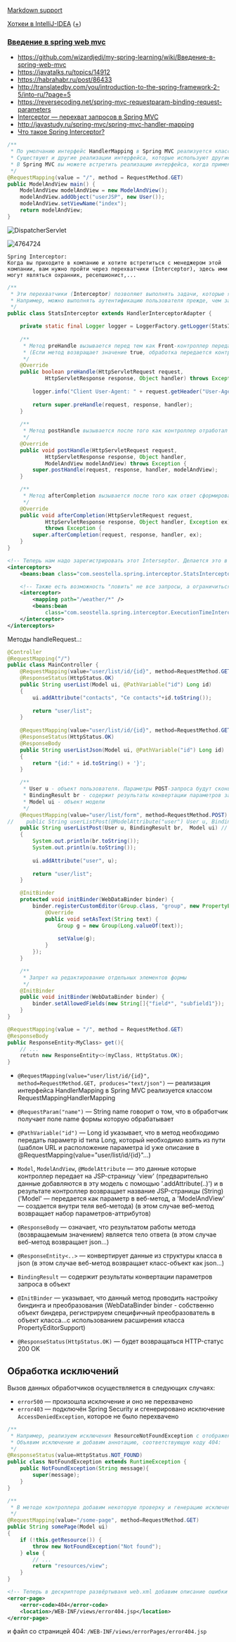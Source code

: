 [Markdown support](https://daringfireball.net/projects/markdown/syntax)

[Хоткеи в IntelliJ-IDEA](https://juja.com.ua/java/ide/intellij-idea-hotkeys) ([+](http://eax.me/intellij-idea-hotkeys))


### [Введение в spring web mvc](https://github.com/wizardjedi/my-spring-learning/wiki/Введение-в-spring-web-mvc)
* https://github.com/wizardjedi/my-spring-learning/wiki/Введение-в-spring-web-mvc
* https://javatalks.ru/topics/14912
* https://habrahabr.ru/post/86433
* http://translatedby.com/you/introduction-to-the-spring-framework-2-5/into-ru/?page=5
* https://reversecoding.net/spring-mvc-requestparam-binding-request-parameters
* [Interceptor — перехват запросов в Spring MVC](http://www.seostella.com/ru/article/2012/04/27/interceptor-perehvat-zaprosov-v-spring-mvc.html)
* http://javastudy.ru/spring-mvc/spring-mvc-handler-mapping
* [Что такое Spring Interceptor?](http://o7planning.org/ru/11229/spring-mvc-interceptors-tutorial)


```java
/**
 * По умолчанию интерфейс HandlerMapping в Spring MVC реализуется классом RequestMappingHandlerMapping.
 * Существуют и другие реализации интерфейса, которые используют другие параметры для поиска контроллера, соответствующего запросу.
 * В Spring MVC вы можете встретить реализацию интерфейса, когда применяете аннотацию @RequestMapping:
 */
@RequestMapping(value = "/", method = RequestMethod.GET)
public ModelAndView main() {
    ModelAndView modelAndView = new ModelAndView();
    modelAndView.addObject("userJSP", new User());
    modelAndView.setViewName("index");
    return modelAndView;
}
```

![DispatcherServlet](DispatcherServlet.png)

![4764724](4764724.png)

```text
Spring Interceptor:
Когда вы приходите в компанию и хотите встретиться с менеджером этой компании, вам нужно пройти через перехватчики (Interceptor), здесь ими могут являться охранник, ресепшионист,...
```

```java
/**
 * Эти перехватчики (Interceptor) позволяют выполнять задачи, которые являются общими для каждого запроса или набора запросов, без необходимости копировать код в каждом методе контроллера
 * Например, можно выполнять аутентификацию пользователя прежде, чем запрос достигнет Вашего контроллера и, в случае успеха, получить некоторые дополнительные данные о пользователе из базы данных, добавив их в объект HttpServletRequest
 */
public class StatsInterceptor extends HandlerInterceptorAdapter {

	private static final Logger logger = LoggerFactory.getLogger(StatsInterceptor.class);
	
	/**
	 * Метод preHandle вызывается перед тем как Front-контроллер передает управление контроллеру
	 * (Если метод возвращает значение true, обработка передается контроллеру, ответственному за этот запрос)
     */
	@Override
	public boolean preHandle(HttpServletRequest request,
			HttpServletResponse response, Object handler) throws Exception {
		
		logger.info("Client User-Agent: " + request.getHeader("User-Agent"));
		
		return super.preHandle(request, response, handler);
	}
	
	/**
	 * Метод postHandle вызывается после того как контроллер отработал и вернул результат
     */
	@Override
	public void postHandle(HttpServletRequest request,
			HttpServletResponse response, Object handler,
			ModelAndView modelAndView) throws Exception {
		super.postHandle(request, response, handler, modelAndView);
	}

	/**
	 * Метод afterCompletion вызывается после того как ответ сформирован
     */
	@Override
	public void afterCompletion(HttpServletRequest request,
			HttpServletResponse response, Object handler, Exception ex)
			throws Exception {
		super.afterCompletion(request, response, handler, ex);
	}
}
```

```xml
<!-- Теперь нам надо зарегистрировать этот Interseptor. Делается это в контексте сервлета добавлением следующих строк: -->
<interceptors>
	<beans:bean class="com.seostella.spring.interceptor.StatsInterceptor" />

	<!-- Также есть возможность "ловить" не все запросы, а ограничиться лишь некоторыми, делается это так: -->
    <interceptor>
        <mapping path="/weather/*" />
        <beans:bean
            class="com.seostella.spring.interceptor.ExecutionTimeInterceptor" />
    </interceptor>
</interceptors>
```


Методы handleRequest..:

```java
@Controller
@RequestMapping("/")
public class MainController {
	@RequestMapping(value="user/list/id/{id}", method=RequestMethod.GET)
	@ResponseStatus(HttpStatus.OK)
	public String userList(Model ui, @PathVariable("id") Long id)
	{
		ui.addAttribute("contacts", "Ce contacts"+id.toString());
		
		return "user/list";
	}
	
	@RequestMapping(value="user/list/id/{id}", method=RequestMethod.GET, produces="text/json")
	@ResponseStatus(HttpStatus.OK)
	@ResponseBody
	public String userListJson(Model ui, @PathVariable("id") Long id)
	{
		return "{id:" + id.toString() + '}';
	}

    /**
     * User u - объект пользователя. Параметры POST-запроса будут сконвертированы в объект пользователя.
     * BindingResult br - содержит результаты конвертации параметров запроса в объект пользователя
     * Model ui - объект модели
     */
    @RequestMapping(value="user/list/form", method=RequestMethod.POST)
//    public String userListPost(@ModelAttribute("user") User u, BindingResult br,  Model ui) // явно указываем с помощью аннотации
    public String userListPost(User u, BindingResult br,  Model ui) // Spring автоматически найдет и сконвертированы в объект
    {
        System.out.println(br.toString());
        System.out.println(u.toString());
            
        ui.addAttribute("user", u);
            
        return "user/list";
    }

    @InitBinder
    protected void initBinder(WebDataBinder binder) {
        binder.registerCustomEditor(Group.class, "group", new PropertyEditorSupport() {
            @Override
            public void setAsText(String text) {
                Group g = new Group(Long.valueOf(text));
                
                setValue(g);
            }
        });
    }

    /**
     * Запрет на редактирование отдельных элементов формы
     */
    @InitBinder
    public void initBinder(WebDataBinder binder) {
        binder.setAllowedFields(new String[]{"field*", "subfield1"});
    }
}
```

```java
@RequestMapping(value = "/", method = RequestMethod.GET)
@ResponseBody
public ResponseEntity<MyClass> get(){
    // ...
    retutn new ResponseEntity<>(myClass, HttpStatus.OK);
}
```

* `@RequestMapping(value="user/list/id/{id}", method=RequestMethod.GET, produces="text/json")` — реализация интерфейса HandlerMapping в Spring MVC реализуется классом RequestMappingHandlerMapping
* `@RequestParam("name")` — String namе говорит о том, что в обработчик получает поле name формы которую обрабатывает
* `@PathVariable("id")` — Long id указывает, что в метод необходимо передать параметр id типа Long, который необходимо взять из пути (шаблон URL и расположение параметра id уже описание в @RequestMapping(value="user/list/id/{id}"...)

* `Model`, `ModelAndView`, `@ModelAttribute` — это данные которые контроллер передает на JSP-страницу 'view' (предварительно данные добавляются в эту модель с помощью '.addAttribute(..)') и в результате контроллер возвращает название JSP-страницы (String)
                                                ('Model' — передается как параметр в веб-метод, а 'ModelAndView' — создается внутри теля веб-метода)
                                                (в этом случае веб-метод возвращает набор параметров-аттрибутов)
* `@ResponseBody` — означает, что результатом работы метода (возвращаемым значением) является тело ответа
                     (в этом случае веб-метод возвращает json...)
* `@ResponseEntity<..>` — конвертирует данные из структуры класса в json
                           (в этом случае веб-метод возвращает класс-объект как json...)
* `BindingResult` — содержит результаты конвертации параметров запроса в объект
* `@InitBinder` — указывает, что данный метод проводить настройку биндинга и преобразования
                   (WebDataBinder binder - собственно объект биндера, регистрируем специфичный преобразователь в объект класса...с использованием расширения класса PropertyEditorSupport)

* `@ResponseStatus(HttpStatus.OK)` — будет возвращаться HTTP-статус 200 OK



Обработка исключений
---
Вызов данных обработчиков осуществляется в следующих случаях:
* `error500` — произошла исключение и оно не перехвачено
* `error403` — подключён Spring Security и сгенерировано исключение `AccessDeniedException`, которое не было перехвачено

```java
/**
 * Например, реализуем исключения ResourceNotFoundException с отображением соответствующей страницы
 * Объявим исключение и добавим аннотацию, соответствующую коду 404:
 */
@ResponseStatus(value=HttpStatus.NOT_FOUND)
public class NotFoundException extends RuntimeException {
	public NotFoundException(String message){
		super(message);
	}
}

/**
 * В методе контроллера добавим некоторую проверку и генерацию исключения:
 */
@RequestMapping(value="/some-page", method=RequestMethod.GET)
public String somePage(Model ui)
{
	if (!this.getResource()) {
		throw new NotFoundException("Not found");
	} else {
		// ...
		return "resources/view";
	}
}
```

```xml
<!-- Теперь в дескрипторе развёртываня web.xml добавим описание ошибки 404 -->
<error-page>
	<error-code>404</error-code>
	<location>/WEB-INF/views/error404.jsp</location>
</error-page>
```

и файл со страницей 404:
`/WEB-INF/views/errorPages/error404.jsp`























